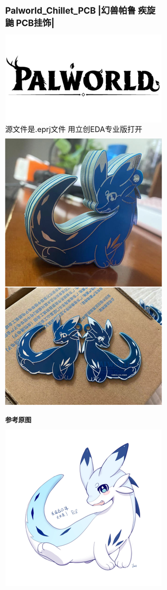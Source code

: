 # Palworld_Chillet_PCB **|幻兽帕鲁 疾旋鼬 PCB挂饰|** 
![:O](https://github.com/LZH-ang/Palworld_Chillet_PCB/blob/main/1348508.png)
<font size=5>源文件是.eprj文件  用立创EDA专业版打开</font>

![:D](https://github.com/LZH-ang/Palworld_Chillet_PCB/blob/main/Chillet/d06a.jpg)
![XD](https://github.com/LZH-ang/Palworld_Chillet_PCB/blob/main/Chillet/68a2.jpg)
## 参考原图
![:P](https://github.com/LZH-ang/Palworld_Chillet_PCB/blob/main/Chillet/%E4%B8%8B%E8%BD%BD.jpg)
